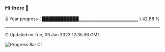 ### Hi there 👋

⏳ Year progress { ████████████▁▁▁▁▁▁▁▁▁▁▁▁▁▁▁▁▁▁ } 42.88 %

---

⏰ Updated on Tue, 06 Jun 2023 12:35:36 GMT

![Progress Bar CI](https://github.com/ZhaoGui/ZhaoGui/workflows/Progress%20Bar%20CI/badge.svg)
